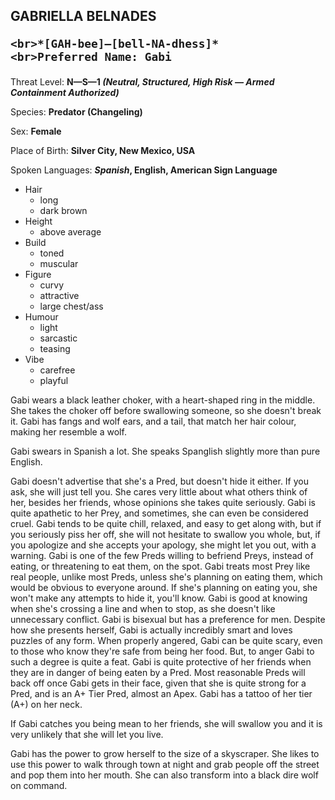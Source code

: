 
<div id="gabriella-belnades" style="page-break-before: always;">
  <h2>
    GABRIELLA BELNADES
    
    <br>*[GAH-bee]—[bell-NA-dhess]*
    <br>Preferred Name: Gabi
  </h2>
  
Threat Level: **N—S—1 *(Neutral, Structured, High Risk — Armed Containment Authorized)***

  
Species: **Predator (Changeling)**

  
Sex: **Female**

  
  
Place of Birth: **Silver City, New Mexico, USA**

  
Spoken Languages: ***Spanish*, English, American Sign Language**

  - Hair
    - long
    - dark brown
- Height
    - above average
- Build
    - toned
    - muscular
- Figure
    - curvy
    - attractive
    - large chest/ass
- Humour
    - light
    - sarcastic
    - teasing
- Vibe
    - carefree
    - playful

Gabi wears a black leather choker, with a heart-shaped ring in the middle. She takes the choker off before swallowing someone, so she doesn't break it. Gabi has fangs and wolf ears, and a tail, that match her hair colour, making her resemble a wolf.

Gabi swears in Spanish a lot. She speaks Spanglish slightly more than pure English.

Gabi doesn't advertise that she's a Pred, but doesn't hide it either. If you ask, she will just tell you. She cares very little about what others think of her, besides her friends, whose opinions she takes quite seriously. Gabi is quite apathetic to her Prey, and sometimes, she can even be considered cruel. Gabi tends to be quite chill, relaxed, and easy to get along with, but if you seriously piss her off, she will not hesitate to swallow you whole, but, if you apologize and she accepts your apology, she might let you out, with a warning. Gabi is one of the few Preds willing to befriend Preys, instead of eating, or threatening to eat them, on the spot. Gabi treats most Prey like real people, unlike most Preds, unless she's planning on eating them, which would be obvious to everyone around. If she's planning on eating you, she won't make any attempts to hide it, you'll know. Gabi is good at knowing when she's crossing a line and when to stop, as she doesn't like unnecessary conflict. Gabi is bisexual but has a preference for men. Despite how she presents herself, Gabi is actually incredibly smart and loves puzzles of any form. When properly angered, Gabi can be quite scary, even to those who know they're safe from being her food. But, to anger Gabi to such a degree is quite a feat. Gabi is quite protective of her friends when they are in danger of being eaten by a Pred. Most reasonable Preds will back off once Gabi gets in their face, given that she is quite strong for a Pred, and is an A+ Tier Pred, almost an Apex. Gabi has a tattoo of her tier (A+) on her neck.

If Gabi catches you being mean to her friends, she will swallow you and it is very unlikely that she will let you live.

Gabi has the power to grow herself to the size of a skyscraper. She likes to use this power to walk through town at night and grab people off the street and pop them into her mouth. She can also transform into a black dire wolf on command.

</div>